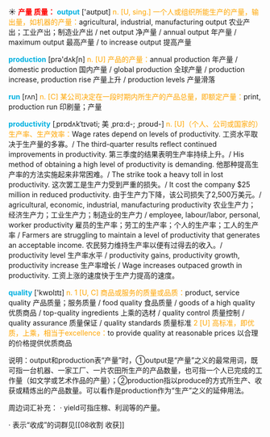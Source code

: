 ☀ <font color="red">**产量 质量：**</font>
<font color="sky blue">**output**</font> ['aʊtpʊt] 
<font color="orange">n. [U, sing.] 一个人或组织所能生产的产量，输出量，如机器的产量：</font>agricultural, industrial, manufacturing output 农业产出；工业产出；制造业产出 / net output 净产量 / annual output 年产量 / maximum output 最高产量 / to increase output 提高产量

<font color="sky blue">**production**</font> [prə'dʌkʃn] 
<font color="orange">n. [U] 产品的产量：</font>annual production 年产量 / domestic production 国内产量 / global production 全球产量 / production increase, production rise 产量上升 / production levels 产量滑落

<font color="sky blue">**run**</font> [rʌn] 
<font color="orange">n. [C] 某公司决定在一段时期内所生产的产品总量，即额定产量：</font>print, production run 印刷量；产量 
           
<font color="sky blue">**productivity**</font> [ˌprɒdʌkˈtɪvəti; 美 ˌprɑ:d-; ˌproʊd-]
<font color="orange">n. [U]（个人、公司或国家的）生产率、生产效率：</font>Wage rates depend on levels of productivity. 工资水平取决于生产量的多寡。/ The third-quarter results reflect continued improvements in productivity. 第三季度的结果表明生产率持续上升。/ His method of obtaining a high level of productivity is demanding. 他那种提高生产率的方法实施起来非常困难。/ The strike took a heavy toll in lost productivity. 这次罢工是生产力受到严重的损失。/ It cost the company $25 million in reduced productivity. 由于生产力下降，该公司损失了2,500万美元。/ agricultural, economic, industrial, manufacturing productivity 农业生产力；经济生产力；工业生产力；制造业的生产力 / employee, labour/labor, personal, worker productivity 雇员的生产率；劳工的生产率；个人的生产率；工人的生产率 / Farmers are struggling to maintain a level of productivity that generates an acceptable income. 农民努力维持生产率以便有过得去的收入。/ productivity level 生产率水平 / productivity gains, productivity growth, productivity increase 生产率增长 / Wage increases outpaced growth in productivity. 工资上涨的速度快于生产力提高的速度。

<font color="sky blue">**quality**</font> ['kwɒlɪtɪ] 
<font color="orange">n. 1 [U, C] 商品或服务的质量或品质：</font>product, service quality 产品质量；服务质量 / food quality 食品质量 / goods of a high quality 优质商品 / top-quality ingredients 上乘的选材 / quality control 质量控制 / quality assurance 质量保证 / quality standards 质量标准 <font color="orange">2 [U] 高标准，即优质，上乘，相当于excellence：</font>to provide quality at reasonable prices 以合理的价格提供优质商品
	           
说明：output和production表“产量”时，①output是“产量”之义的最常用词，既可指一台机器、一家工厂、一片农田所生产的产品数量，也可指一个人已完成的工作量（如文学或艺术作品的产量）；②production指以produce的方式所生产、收获或精炼出的产品数量。可以看作是production作为“生产”之义的延伸用法。

周边词汇补充：
· yield可指庄稼、利润等的产量。

· 表示“收成”的词群见[[08收割 收获]]

